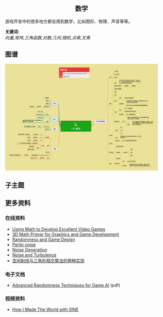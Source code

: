 <h2 align="center">数学</h2>
<p>
游戏开发中的很多地方都会用到数学，比如图形、物理、声音等等。
</p>

**关键词:**<br/>
*向量,矩阵,三角函数,对数,几何,随机,点乘,叉乘*

## 图谱
![图片加载中...](../exports/1.3.1.数学.png?raw=true)

## 子主题

## 更多资料
### 在线资料
* [Using Math to Develop Excellent Video Games](https://www.gamedesigning.org/learn/game-development-math/)
* [3D Math Primer for Graphics and Game Development](https://gamemath.com/book/intro.html)
* [Randomness and Game Design](https://www.gamedeveloper.com/design/randomness-and-game-design)
* [Perlin noise](https://www.scratchapixel.com/lessons/procedural-generation-virtual-worlds/perlin-noise-part-2/perlin-noise)
* [Noise Generation](https://www.gamedev.net/tutorials/programming/math-and-physics/noise-generation-r3793/)
* [Noise and Turbulence](https://mrl.cs.nyu.edu/~perlin/doc/oscar.html)
* [空间射线与三角形相交算法的两种实现](https://cloud.tencent.com/developer/article/1589424)
### 电子文档
* [Advanced Randomness Techniques for Game AI](http://www.gameaipro.com/GameAIPro/GameAIPro_Chapter03_Advanced_Randomness_Techniques_for_Game_AI.pdf) (pdf)
### 视频资料
* [How I Made The World with SINE](https://www.youtube.com/watch?v=u1pRapBEHlU)
